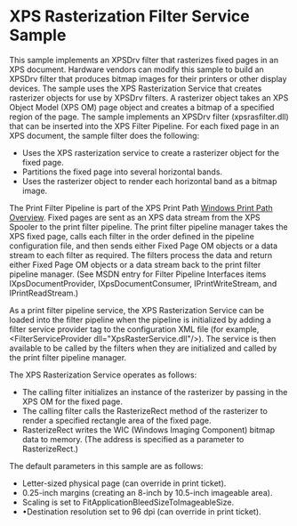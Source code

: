 XPS Rasterization Filter Service Sample
=======================================

This sample implements an XPSDrv filter that rasterizes fixed pages in an XPS document. Hardware vendors can modify this sample to build an XPSDrv filter that produces bitmap images for their printers or other display devices. The sample uses the XPS Rasterization Service that creates rasterizer objects for use by XPSDrv filters. A rasterizer object takes an XPS Object Model (XPS OM) page object and creates a bitmap of a specified region of the page. The sample implements an XPSDrv filter (xpsrasfilter.dll) that can be inserted into the XPS Filter Pipeline. For each fixed page in an XPS document, the sample filter does the following:

-   Uses the XPS rasterization service to create a rasterizer object for the fixed page.
-   Partitions the fixed page into several horizontal bands.
-   Uses the rasterizer object to render each horizontal band as a bitmap image.

The Print Filter Pipeline is part of the XPS Print Path [Windows Print Path Overview](print.windows_print_path_overview). Fixed pages are sent as an XPS data stream from the XPS Spooler to the print filter pipeline. The print filter pipeline manager takes the XPS fixed page, calls each filter in the order defined in the pipeline configuration file, and then sends either Fixed Page OM objects or a data stream to each filter as required. The filters process the data and return either Fixed Page OM objects or a data stream back to the print filter pipeline manager. (See MSDN entry for Filter Pipeline Interfaces items IXpsDocumentProvider, IXpsDocumentConsumer, IPrintWriteStream, and IPrintReadStream.)

As a print filter pipeline service, the XPS Rasterization Service can be loaded into the filter pipeline when the pipeline is initialized by adding a filter service provider tag to the configuration XML file (for example, \<FilterServiceProvider dll="XpsRasterService.dll"/\>). The service is then available to be called by the filters when they are initialized and called by the print filter pipeline manager.

The XPS Rasterization Service operates as follows:

-   The calling filter initializes an instance of the rasterizer by passing in the XPS OM for the fixed page.
-   The calling filter calls the RasterizeRect method of the rasterizer to render a specified rectangle area of the fixed page.
-   RasterizeRect writes the WIC (Windows Imaging Component) bitmap data to memory. (The address is specified as a parameter to RasterizeRect.)

The default parameters in this sample are as follows:

-   Letter-sized physical page (can override in print ticket).
-   0.25-inch margins (creating an 8-inch by 10.5-inch imageable area).
-   Scaling is set to FitApplicationBleedSizeToImageableSize.
-   •Destination resolution set to 96 dpi (can override in print ticket).

